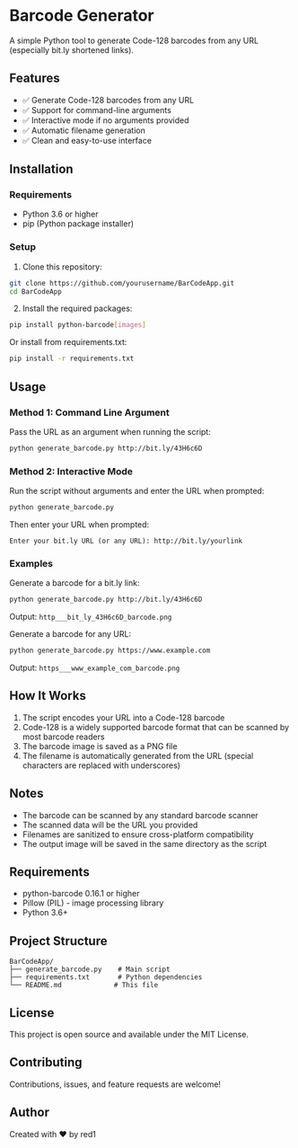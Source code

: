 # Barcode Generator

A simple Python tool to generate Code-128 barcodes from any URL (especially bit.ly shortened links).

## Features

- ✅ Generate Code-128 barcodes from any URL
- ✅ Support for command-line arguments
- ✅ Interactive mode if no arguments provided
- ✅ Automatic filename generation
- ✅ Clean and easy-to-use interface

## Installation

### Requirements

- Python 3.6 or higher
- pip (Python package installer)

### Setup

1. Clone this repository:
```bash
git clone https://github.com/yourusername/BarCodeApp.git
cd BarCodeApp
```

2. Install the required packages:
```bash
pip install python-barcode[images]
```

Or install from requirements.txt:
```bash
pip install -r requirements.txt
```

## Usage

### Method 1: Command Line Argument

Pass the URL as an argument when running the script:

```bash
python generate_barcode.py http://bit.ly/43H6c6D
```

### Method 2: Interactive Mode

Run the script without arguments and enter the URL when prompted:

```bash
python generate_barcode.py
```

Then enter your URL when prompted:
```
Enter your bit.ly URL (or any URL): http://bit.ly/yourlink
```

### Examples

Generate a barcode for a bit.ly link:
```bash
python generate_barcode.py http://bit.ly/43H6c6D
```
Output: `http___bit_ly_43H6c6D_barcode.png`

Generate a barcode for any URL:
```bash
python generate_barcode.py https://www.example.com
```
Output: `https___www_example_com_barcode.png`

## How It Works

1. The script encodes your URL into a Code-128 barcode
2. Code-128 is a widely supported barcode format that can be scanned by most barcode readers
3. The barcode image is saved as a PNG file
4. The filename is automatically generated from the URL (special characters are replaced with underscores)

## Notes

- The barcode can be scanned by any standard barcode scanner
- The scanned data will be the URL you provided
- Filenames are sanitized to ensure cross-platform compatibility
- The output image will be saved in the same directory as the script

## Requirements

- python-barcode 0.16.1 or higher
- Pillow (PIL) - image processing library
- Python 3.6+

## Project Structure

```
BarCodeApp/
├── generate_barcode.py    # Main script
├── requirements.txt       # Python dependencies
└── README.md             # This file
```

## License

This project is open source and available under the MIT License.

## Contributing

Contributions, issues, and feature requests are welcome!

## Author

Created with ❤️ by red1

